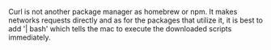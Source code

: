 Curl is not another package manager as homebrew or npm. It makes networks requests directly and as for the packages that utilize it, it is best to add '| bash' which tells the mac to execute the downloaded scripts immediately.